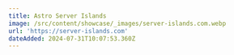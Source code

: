 ```yaml
---
title: Astro Server Islands
image: /src/content/showcase/_images/server-islands.com.webp
url: 'https://server-islands.com'
dateAdded: 2024-07-31T10:07:53.360Z
---
```


